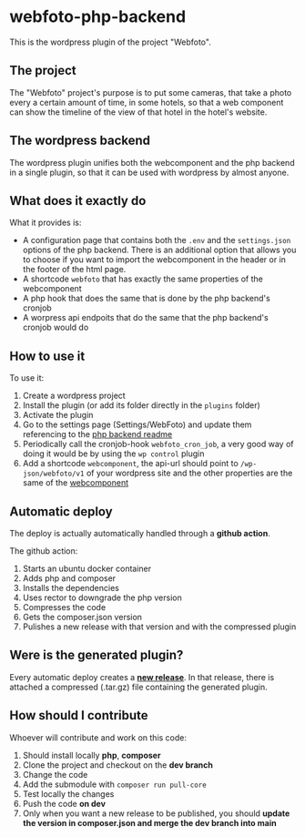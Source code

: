 # webfoto-php-backend

This is the wordpress plugin of the project "Webfoto".

## The project

The "Webfoto" project's purpose is to put some cameras, that take a photo every a certain amount of time, in some hotels, so that a web component can show the timeline of the view of that hotel in the hotel's website.

## The wordpress backend

The wordpress plugin unifies both the webcomponent and the php backend in a single plugin, so that it can be used with wordpress by almost anyone.

## What does it exactly do

What it provides is:
* A configuration page that contains both the `.env` and the `settings.json` options of the php backend. There is an additional option that allows you to choose if you want to import the webcomponent in the header or in the footer of the html page.
* A shortcode `webfoto` that has exactly the same properties of the webcomponent
* A php hook that does the same that is done by the php backend's cronjob
* A worpress api endpoits that do the same that the php backend's cronjob would do

## How to use it

To use it:
1. Create a wordpress project
2. Install the plugin (or add its folder directly in the `plugins` folder)
3. Activate the plugin
4. Go to the settings page (Settings/WebFoto) and update them referencing to the [php backend readme](https://github.com/Dev-digitalgarda/webfoto-php-backend)
5. Periodically call the cronjob-hook `webfoto_cron_job`, a very good way of doing it would be by using the `wp control` plugin
6. Add a shortcode `webcomponent`, the api-url should point to `/wp-json/webfoto/v1` of your wordpress site and the other properties are the same of the [webcomponent](https://github.com/Dev-digitalgarda/webfoto-webcomponent)
## Automatic deploy

The deploy is actually automatically handled through a **github action**.

The github action:
1. Starts an ubuntu docker container
2. Adds php and composer
3. Installs the dependencies
4. Uses rector to downgrade the php version
5. Compresses the code
6. Gets the composer.json version
7. Pulishes a new release with that version and with the compressed plugin

## Were is the generated plugin?

Every automatic deploy creates a **[new release](https://github.com/Dev-digitalgarda/webfoto-wordpress-plugin/releases)**. In that release, there is attached a compressed (.tar.gz) file containing the generated plugin.

## How should I contribute

Whoever will contribute and work on this code:

1. Should install locally **php**, **composer** 
2. Clone the project and checkout on the **dev branch**
3. Change the code
4. Add the submodule with `composer run pull-core`
5. Test locally the changes
6. Push the code **on dev**
7. Only when you want a new release to be published, you should **update the version in composer.json and merge the dev branch into main**
